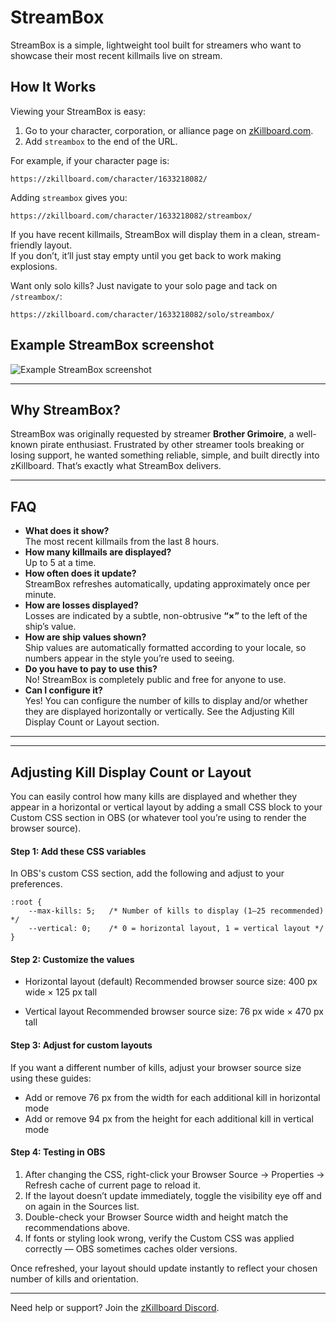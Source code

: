 # StreamBox

StreamBox is a simple, lightweight tool built for streamers who want to showcase their most recent killmails live on stream.

## How It Works

Viewing your StreamBox is easy:

1. Go to your character, corporation, or alliance page on [zKillboard.com](https://zkillboard.com).
2. Add `streambox` to the end of the URL.

For example, if your character page is:

    https://zkillboard.com/character/1633218082/

Adding `streambox` gives you:

    https://zkillboard.com/character/1633218082/streambox/

If you have recent killmails, StreamBox will display them in a clean, stream-friendly layout.  
If you don’t, it’ll just stay empty until you get back to work making explosions.

Want only solo kills? Just navigate to your solo page and tack on `/streambox/`:

    https://zkillboard.com/character/1633218082/solo/streambox/

## Example StreamBox screenshot

![Example StreamBox screenshot](/img/streambox_example.png)

---

## Why StreamBox?

StreamBox was originally requested by streamer **Brother Grimoire**, a well-known pirate enthusiast. Frustrated by other streamer tools breaking or losing support, he wanted something reliable, simple, and built directly into zKillboard. That’s exactly what StreamBox delivers.

---

## FAQ

- **What does it show?**  
  The most recent killmails from the last 8 hours.
- **How many killmails are displayed?**  
  Up to 5 at a time.
- **How often does it update?**  
  StreamBox refreshes automatically, updating approximately once per minute.
- **How are losses displayed?**  
  Losses are indicated by a subtle, non-obtrusive **“×”** to the left of the ship’s value.
- **How are ship values shown?**  
  Ship values are automatically formatted according to your locale, so numbers appear in the style you’re used to seeing.
- **Do you have to pay to use this?**  
  No! StreamBox is completely public and free for anyone to use.
- **Can I configure it?**  
  Yes!  You can configure the number of kills to display and/or whether they are displayed horizontally or vertically.  See the Adjusting Kill Display Count or Layout section.

---
---

## Adjusting Kill Display Count or Layout

You can easily control how many kills are displayed and whether they appear in a horizontal or vertical layout by adding a small CSS block to your Custom CSS section in OBS (or whatever tool you’re using to render the browser source).

#### Step 1: Add these CSS variables

In OBS's custom CSS section, add the following and adjust to your preferences.

```
:root {
	--max-kills: 5;   /* Number of kills to display (1–25 recommended) */
	--vertical: 0;    /* 0 = horizontal layout, 1 = vertical layout */
}
```

#### Step 2: Customize the values

- Horizontal layout (default)
  Recommended browser source size: 400 px wide × 125 px tall

- Vertical layout
  Recommended browser source size: 76 px wide × 470 px tall

#### Step 3: Adjust for custom layouts

If you want a different number of kills, adjust your browser source size using these guides:
- Add or remove 76 px from the width for each additional kill in horizontal mode
- Add or remove 94 px from the height for each additional kill in vertical mode

#### Step 4: Testing in OBS

1. After changing the CSS, right-click your Browser Source → Properties → Refresh cache of current page to reload it.  
2. If the layout doesn’t update immediately, toggle the visibility eye off and on again in the Sources list.  
3. Double-check your Browser Source width and height match the recommendations above.  
4. If fonts or styling look wrong, verify the Custom CSS was applied correctly — OBS sometimes caches older versions.

Once refreshed, your layout should update instantly to reflect your chosen number of kills and orientation.

---

Need help or support? Join the [zKillboard Discord](https://discord.gg/sV2kkwg8UD).

